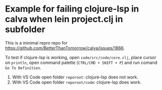 # Example for failing clojure-lsp in calva when lein project.clj in subfolder

This is a minimal repro repo for https://github.com/BetterThanTomorrow/calva/issues/1866.

To test if clojure-lsp is working, open `code/src/code/core.clj`, place cursor on `println`, open command palette (`CTRL/CMD + SHIFT + P`) and run comand `Go To Definition`.

1. With VS Code open folder `reporoot`: clojure-lsp does not work.
2. With VS Code open folder `reporoot/code`: clojure-lsp does work.
